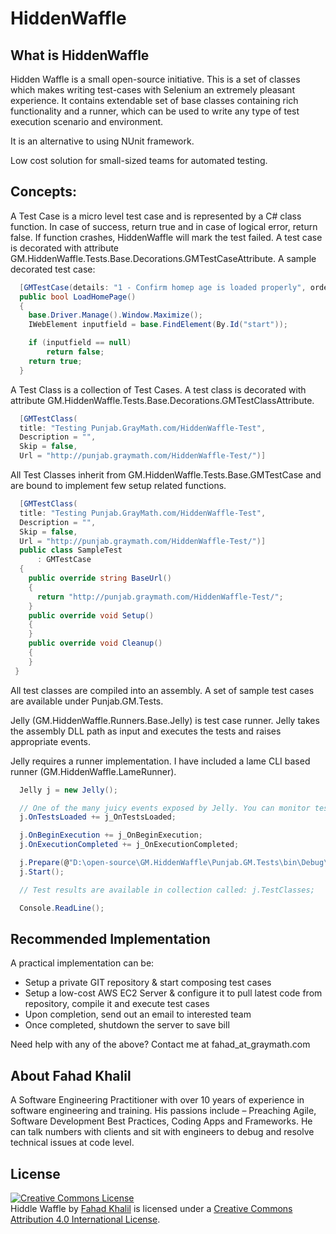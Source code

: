 HiddenWaffle
============

What is HiddenWaffle
--------------
Hidden Waffle is a small open-source initiative. This is a set of classes which makes writing test-cases with Selenium an extremely pleasant experience. It contains extendable set of base classes containing rich functionality and a runner, which can be used to write any type of test execution scenario and environment.

It is an alternative to using NUnit framework.

Low cost solution for small-sized teams for automated testing.

Concepts:
--------------
A Test Case is a micro level test case and is represented by a C# class function. In case of success, return true and in case of logical error, return false. If function crashes, HiddenWaffle will mark the test failed. A test case is decorated with attribute GM.HiddenWaffle.Tests.Base.Decorations.GMTestCaseAttribute. A sample decorated test case:

```C#
  [GMTestCase(details: "1 - Confirm homep age is loaded properly", order: 1)]
  public bool LoadHomePage()
  {
    base.Driver.Manage().Window.Maximize();
    IWebElement inputfield = base.FindElement(By.Id("start"));

    if (inputfield == null)
        return false;
    return true;
  }
```

A Test Class is a collection of Test Cases. A test class is decorated with attribute GM.HiddenWaffle.Tests.Base.Decorations.GMTestClassAttribute.

```C#
  [GMTestClass(
  title: "Testing Punjab.GrayMath.com/HiddenWaffle-Test",
  Description = "",
  Skip = false,
  Url = "http://punjab.graymath.com/HiddenWaffle-Test/")]
```

All Test Classes inherit from GM.HiddenWaffle.Tests.Base.GMTestCase and are bound to implement few setup related functions.

```C#
  [GMTestClass(
  title: "Testing Punjab.GrayMath.com/HiddenWaffle-Test",
  Description = "",
  Skip = false,
  Url = "http://punjab.graymath.com/HiddenWaffle-Test/")]
  public class SampleTest
      : GMTestCase
  {
    public override string BaseUrl()
    {
      return "http://punjab.graymath.com/HiddenWaffle-Test/";
    }
    public override void Setup()
    {
    }
    public override void Cleanup()
    {
    }
 }
```

All test classes are compiled into an assembly. A set of sample test cases are available under Punjab.GM.Tests.

Jelly (GM.HiddenWaffle.Runners.Base.Jelly) is test case runner. Jelly takes the assembly DLL path as input and executes the tests and raises appropriate events.

Jelly requires a runner implementation. I have included a lame CLI based runner (GM.HiddenWaffle.LameRunner).

```C#
  Jelly j = new Jelly();

  // One of the many juicy events exposed by Jelly. You can monitor test case progress while listening to the events
  j.OnTestsLoaded += j_OnTestsLoaded;

  j.OnBeginExecution += j_OnBeginExecution;
  j.OnExecutionCompleted += j_OnExecutionCompleted;

  j.Prepare(@"D:\open-source\GM.HiddenWaffle\Punjab.GM.Tests\bin\Debug\Punjab.GM.Tests.dll", 1);
  j.Start();

  // Test results are available in collection called: j.TestClasses;

  Console.ReadLine();
```

Recommended Implementation
--------------

A practical implementation can be:

- Setup a private GIT repository & start composing test cases
- Setup a low-cost AWS EC2 Server & configure it to pull latest code from repository, compile it and execute test cases
- Upon completion, send out an email to interested team
- Once completed, shutdown the server to save bill

Need help with any of the above? Contact me at fahad_at_graymath.com

About Fahad Khalil
--------------
A Software Engineering Practitioner with over 10 years of experience in software engineering and training. His passions include – Preaching Agile, Software Development Best Practices, Coding Apps and Frameworks. He can talk numbers with clients and sit with engineers to debug and resolve technical issues at code level. 

License
--------------

<a rel="license" href="http://creativecommons.org/licenses/by/4.0/"><img alt="Creative Commons License" style="border-width:0" src="http://i.creativecommons.org/l/by/4.0/88x31.png" /></a><br /><span xmlns:dct="http://purl.org/dc/terms/" property="dct:title">Hiddle Waffle</span> by <a xmlns:cc="http://creativecommons.org/ns#" href="http://graymath.com" property="cc:attributionName" rel="cc:attributionURL">Fahad Khalil</a> is licensed under a <a rel="license" href="http://creativecommons.org/licenses/by/4.0/">Creative Commons Attribution 4.0 International License</a>.
